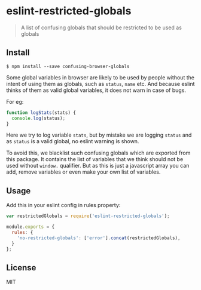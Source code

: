 # eslint-restricted-globals

> A list of confusing globals that should be restricted to be used as globals

## Install

```
$ npm install --save confusing-browser-globals
```

Some global variables in browser are likely to be used by people without the intent of using them as globals, such as `status`, `name` etc. 
And because eslint thinks of them as valid global variables, it does not warn in case of bugs.

For eg:
```js
function logStats(stats) {
  console.log(status);
}
```

Here we try to log variable `stats`, but by mistake we are logging `status` and as `status` is a valid global, no eslint warning is shown.

To avoid this, we blacklist such confusing globals which are exported from this package. It contains the list of variables that we think should not be used without `window.` qualifier. But as this is just a javascript array you can add, remove variables or even make your own list of variables.

## Usage

Add this in your eslint config in rules property:

```js
var restrictedGlobals = require('eslint-restricted-globals');

module.exports = {
  rules: {
    'no-restricted-globals': ['error'].concat(restrictedGlobals),
  }
};
```


## License

MIT 